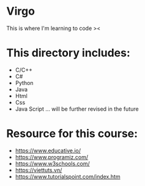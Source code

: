 # Virgo
This is where I'm learning to code ><

# This directory includes:
- C/C++
- C#
- Python
- Java
- Html
- Css
- Java Script
... will be further revised in the future

# Resource for this course:
*	https://www.educative.io/
*	https://www.programiz.com/
*	https://www.w3schools.com/
*	https://viettuts.vn/
*	https://www.tutorialspoint.com/index.htm